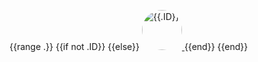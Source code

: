 {{range .}}
{{if not .ID}}
{{else}}
<a href="{{.HTMLURL}}">
    <img src="{{.AvatarURL}}" width="64" height="64" alt="{{.ID}}" style="border-radius: 50px;">
</a>
{{end}}
{{end}}